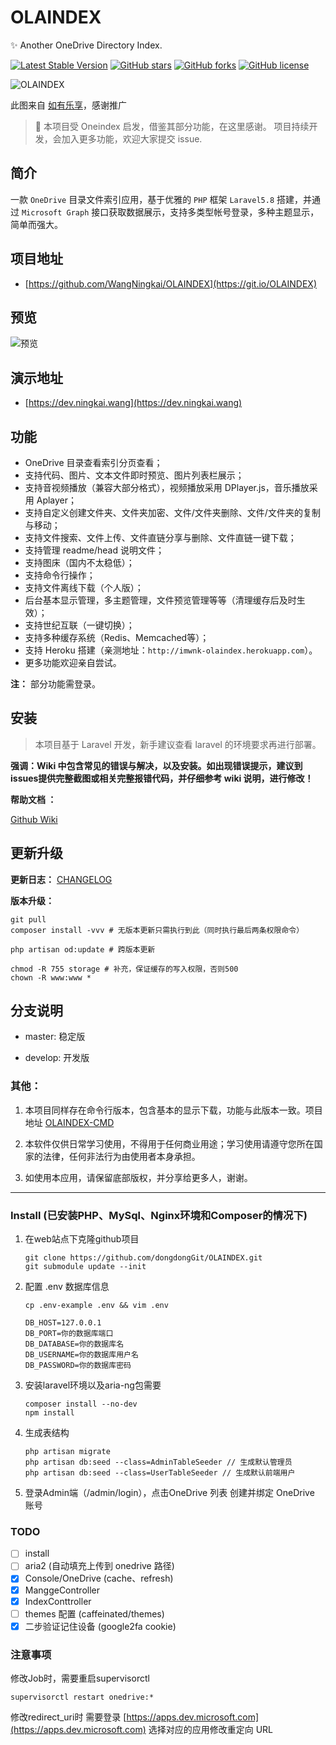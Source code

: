 # OLAINDEX

✨ Another OneDrive Directory Index.

[![Latest Stable Version](https://poser.pugx.org/wangningkai/olaindex/v/stable)](https://packagist.org/packages/wangningkai/olaindex)
[![GitHub stars](https://img.shields.io/github/stars/WangNingkai/OLAINDEX.svg?style=flat-square)](https://github.com/WangNingkai/OLAINDEX/stargazers)
[![GitHub forks](https://img.shields.io/github/forks/WangNingkai/OLAINDEX.svg?style=flat-square)](https://github.com/WangNingkai/OLAINDEX/network)
[![GitHub license](https://img.shields.io/github/license/WangNingkai/OLAINDEX.svg?style=flat-square)](https://github.com/WangNingkai/OLAINDEX/blob/master/LICENSE)

![OLAINDEX](https://i.loli.net/2018/12/20/5c1afb0e9a37b.jpg)

此图来自 [如有乐享](https://51.ruyo.net/)，感谢推广

> 👋 本项目受 Oneindex 启发，借鉴其部分功能，在这里感谢。 项目持续开发，会加入更多功能，欢迎大家提交 issue.

## 简介

一款 `OneDrive` 目录文件索引应用，基于优雅的 `PHP` 框架 `Laravel5.8` 搭建，并通过 `Microsoft Graph` 接口获取数据展示，支持多类型帐号登录，多种主题显示，简单而强大。

## 项目地址

- [https://github.com/WangNingkai/OLAINDEX](https://git.io/OLAINDEX)

## 预览

![预览](https://i.loli.net/2018/11/11/5be82800ce8b5.png)
 
## 演示地址

- [https://dev.ningkai.wang](https://dev.ningkai.wang)

## 功能

- OneDrive 目录查看索引分页查看；
- 支持代码、图片、文本文件即时预览、图片列表栏展示；
- 支持音视频播放（兼容大部分格式），视频播放采用 DPlayer.js，音乐播放采用 Aplayer；
- 支持自定义创建文件夹、文件夹加密、文件/文件夹删除、文件/文件夹的复制与移动；
- 支持文件搜索、文件上传、文件直链分享与删除、文件直链一键下载；
- 支持管理 readme/head 说明文件；
- 支持图床（国内不太稳低）；
- 支持命令行操作；
- 支持文件离线下载（个人版）；
- 后台基本显示管理，多主题管理，文件预览管理等等（清理缓存后及时生效）；
- 支持世纪互联（一键切换）；
- 支持多种缓存系统（Redis、Memcached等）；
- 支持 Heroku 搭建（亲测地址：`http://imwnk-olaindex.herokuapp.com`）。
- 更多功能欢迎亲自尝试。

**注：** 部分功能需登录。

## 安装

> 本项目基于 Laravel 开发，新手建议查看 laravel 的环境要求再进行部署。

**强调：Wiki 中包含常见的错误与解决，以及安装。如出现错误提示，建议到issues提供完整截图或相关完整报错代码，并仔细参考 wiki 说明，进行修改！**

**帮助文档 ：**

[Github Wiki](https://github.com/WangNingkai/OLAINDEX/wiki)

## 更新升级

**更新日志：** [CHANGELOG](https://raw.githubusercontent.com/WangNingkai/OLAINDEX/master/CHANGELOG.md)

**版本升级：**

```
git pull 
composer install -vvv # 无版本更新只需执行到此（同时执行最后两条权限命令）

php artisan od:update # 跨版本更新

chmod -R 755 storage # 补充，保证缓存的写入权限，否则500
chown -R www:www *
```

## 分支说明

- master: 稳定版

- develop: 开发版


### 其他：

1. 本项目同样存在命令行版本，包含基本的显示下载，功能与此版本一致。项目地址 [OLAINDEX-CMD](https://git.io/OLACMD)

2. 本软件仅供日常学习使用，不得用于任何商业用途；学习使用请遵守您所在国家的法律，任何非法行为由使用者本身承担。

3. 如使用本应用，请保留底部版权，并分享给更多人，谢谢。

---

### Install (已安装PHP、MySql、Nginx环境和Composer的情况下)
 1. 在web站点下克隆github项目
    
        git clone https://github.com/dongdongGit/OLAINDEX.git
        git submodule update --init
 2. 配置 .env 数据库信息

        cp .env-example .env && vim .env

        DB_HOST=127.0.0.1
        DB_PORT=你的数据库端口
        DB_DATABASE=你的数据库名
        DB_USERNAME=你的数据库用户名
        DB_PASSWORD=你的数据库密码

 3. 安装laravel环境以及aria-ng包需要

        composer install --no-dev
        npm install

 4. 生成表结构

        php artisan migrate
        php artisan db:seed --class=AdminTableSeeder // 生成默认管理员
        php artisan db:seed --class=UserTableSeeder // 生成默认前端用户
 5. 登录Admin端（/admin/login），点击OneDrive 列表 创建并绑定 OneDrive 账号
### TODO

 - [ ] install
 - [ ] aria2 (自动填充上传到 onedrive 路径)
 - [x] Console/OneDrive (cache、refresh)
 - [x] ManggeController
 - [x] IndexConttroller
 - [ ] themes 配置 (caffeinated/themes)
 - [x] 二步验证记住设备 (google2fa cookie)

### 注意事项
修改Job时，需要重启supervisorctl
    
    supervisorctl restart onedrive:*


修改redirect_uri时 需要登录 [https://apps.dev.microsoft.com](https://apps.dev.microsoft.com) 选择对应的应用修改重定向 URL